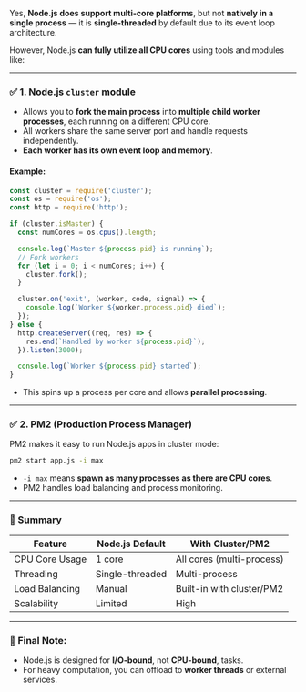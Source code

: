 Yes, **Node.js does support multi-core platforms**, but not **natively in a single process** — it is **single-threaded** by default due to its event loop architecture.

However, Node.js **can fully utilize all CPU cores** using tools and modules like:

---

### ✅ 1. **Node.js `cluster` module**

* Allows you to **fork the main process** into **multiple child worker processes**, each running on a different CPU core.
* All workers share the same server port and handle requests independently.
* **Each worker has its own event loop and memory**.

#### Example:

```js
const cluster = require('cluster');
const os = require('os');
const http = require('http');

if (cluster.isMaster) {
  const numCores = os.cpus().length;

  console.log(`Master ${process.pid} is running`);
  // Fork workers
  for (let i = 0; i < numCores; i++) {
    cluster.fork();
  }

  cluster.on('exit', (worker, code, signal) => {
    console.log(`Worker ${worker.process.pid} died`);
  });
} else {
  http.createServer((req, res) => {
    res.end(`Handled by worker ${process.pid}`);
  }).listen(3000);

  console.log(`Worker ${process.pid} started`);
}
```

* This spins up a process per core and allows **parallel processing**.

---

### ✅ 2. **PM2 (Production Process Manager)**

PM2 makes it easy to run Node.js apps in cluster mode:

```bash
pm2 start app.js -i max
```

* `-i max` means **spawn as many processes as there are CPU cores**.
* PM2 handles load balancing and process monitoring.

---

### 🧠 Summary

| Feature        | Node.js Default | With Cluster/PM2          |
| -------------- | --------------- | ------------------------- |
| CPU Core Usage | 1 core          | All cores (multi-process) |
| Threading      | Single-threaded | Multi-process             |
| Load Balancing | Manual          | Built-in with cluster/PM2 |
| Scalability    | Limited         | High                      |

---

### 📌 Final Note:

* Node.js is designed for **I/O-bound**, not **CPU-bound**, tasks.
* For heavy computation, you can offload to **worker threads** or external services.